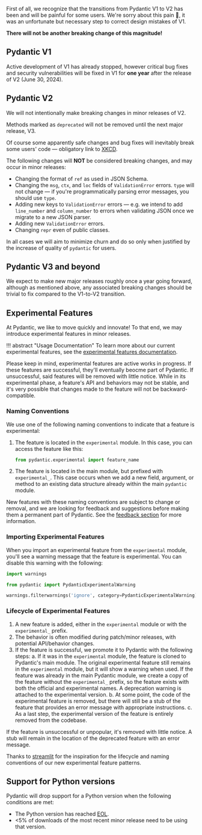 First of all, we recognize that the transitions from Pydantic V1 to V2 has been and will be painful for some users.
We're sorry about this pain :pray:, it was an unfortunate but necessary step to correct design mistakes of V1.

**There will not be another breaking change of this magnitude!**

## Pydantic V1

Active development of V1 has already stopped, however critical bug fixes and security vulnerabilities will be fixed in V1 for **one year** after the release of V2 (June 30, 2024).

## Pydantic V2

We will not intentionally make breaking changes in minor releases of V2.

Methods marked as `deprecated` will not be removed until the next major release, V3.

Of course some apparently safe changes and bug fixes will inevitably break some users' code &mdash; obligatory link to [XKCD](https://m.xkcd.com/1172/).

The following changes will **NOT** be considered breaking changes, and may occur in minor releases:

* Changing the format of `ref` as used in JSON Schema.
* Changing the `msg`, `ctx`, and `loc` fields of `ValidationError` errors. `type` will not change &mdash; if you're programmatically parsing error messages, you should use `type`.
* Adding new keys to `ValidationError` errors &mdash; e.g. we intend to add `line_number` and `column_number` to errors when validating JSON once we migrate to a new JSON parser.
* Adding new `ValidationError` errors.
* Changing `repr` even of public classes.

In all cases we will aim to minimize churn and do so only when justified by the increase of quality of `pydantic` for users.

## Pydantic V3 and beyond

We expect to make new major releases roughly once a year going forward, although as mentioned above, any associated breaking changes should be trivial to fix compared to the V1-to-V2 transition.

## Experimental Features

At Pydantic, we like to move quickly and innovate! To that end, we may introduce experimental features in minor releases.

!!! abstract "Usage Documentation"
    To learn more about our current experimental features, see the [experimental features documentation](./concepts/experimental.md).

Please keep in mind, experimental features are active works in progress. If these features are successful, they'll eventually beocme part of Pydantic. If unsuccessful, said features will be removed with little notice. While in its experimental phase, a feature's API and behaviors may not be stable, and it's very possible that changes made to the feature will not be backward-compatible.

### Naming Conventions

We use one of the following naming conventions to indicate that a feature is experimental:

1. The feature is located in the `experimental` module. In this case, you can access the feature like this:

    ```python test="skip" lint="skip"
    from pydantic.experimental import feature_name
    ```

2. The feature is located in the main module, but prefixed with `experimental_`. This case occurs when we add a new field, argument, or method to an existing data structure already within the main `pydantic` module.

New features with these naming conventions are subject to change or removal, and we are looking for feedback and suggestions before making them a permanent part of Pydantic. See the [feedback section](./concepts/experimental.md#feedback) for more information.

### Importing Experimental Features

When you import an experimental feature from the `experimental` module, you'll see a warning message that the feature is experimental. You can disable this warning with the following:

```python
import warnings

from pydantic import PydanticExperimentalWarning

warnings.filterwarnings('ignore', category=PydanticExperimentalWarning)
```

### Lifecycle of Experimental Features

1. A new feature is added, either in the `experimental` module or with the `experimental_` prefix.
2. The behavior is often modified during patch/minor releases, with potential API/behavior changes.
3. If the feature is successful, we promote it to Pydantic with the following steps:
    a. If it was in the `experimental` module, the feature is cloned to Pydantic's main module. The original experimental feature still remains in the `experimental` module, but it will show a warning when used. If the feature was already in the main Pydantic module, we create a copy of the feature without the `experimental_` prefix, so the feature exists with both the official and experimental names. A deprecation warning is attached to the experimental version.
    b. At some point, the code of the experimental feature is removed, but there will still be a stub of the feature that provides an error message with appropriate instructions.
    c. As a last step, the experimental version of the feature is entirely removed from the codebase.

If the feature is unsuccessful or unpopular, it's removed with little notice. A stub will remain in the location of the deprecated feature with an error message.

Thanks to [streamlit](https://docs.streamlit.io/develop/quick-reference/prerelease) for the inspiration for the lifecycle and naming conventions of our new experimental feature patterns.

## Support for Python versions

Pydantic will drop support for a Python version when the following conditions are met:

* The Python version has reached [EOL](https://devguide.python.org/versions/).
* <5% of downloads of the most recent minor release need to be using that version.
